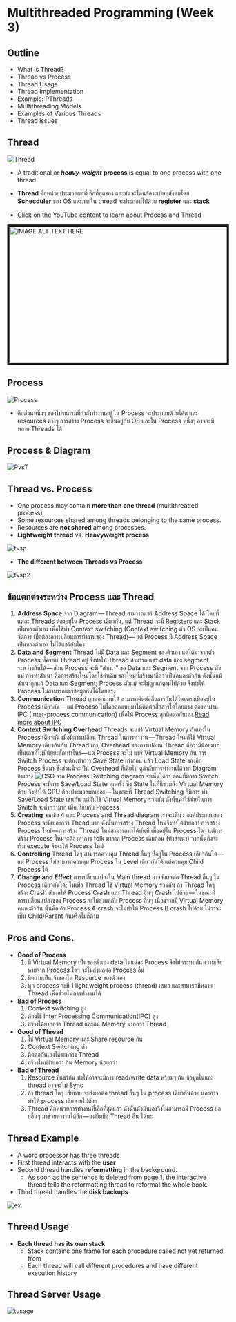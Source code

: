 # Multithreaded Programming (Week 3)

## Outline
   - What is Thread?
   - Thread vs Process
   - Thread Usage
   - Thread Implementation
   - Example: PThreads
   - Multithreading Models
   - Examples of Various Threads
   - Thread issues

## Thread
![Thread](https://www.javamex.com/tutorials/threads/ThreadDiagram.png)
   - A traditional or ***heavy-weight*** **process** is equal to one process with one thread
   - **Thread** คือหน่วยประมวลผลที่เล็กที่สุดของ และมันจะโดนจัดระเบียบสังคมโดย **Schecduler** ของ OS และภายใน thread จะประกอบไปด้วย **register** และ **stack**
   
   - Click on the YouTube content to learn about Process and Thread

  <a href="https://www.youtube.com/embed/O3EyzlZxx3g
" target="_blank"><img src="https://162787-524467-raikfcquaxqncofqfm.stackpathdns.com/wp-content/uploads/youtube-logo1.jpg" 
alt="IMAGE ALT TEXT HERE" width="560" height="315" border="5" /></a>

## Process
![Process](https://i.ytimg.com/vi/bYF1XSJS8Qs/maxresdefault.jpg)   
   - คือส่วนหนึ่งๆ ของโปรแกรมที่กำลังทำงานอยู่ ใน Process จะประกอบด้วยโค้ด และ resources ต่างๆ การสร้าง Process จะขึ้นอยู่กับ OS และใน Process หนึ่งๆ อาจจะมีหลาย Threads ได้

## Process & Diagram
![PvsT](https://cdn-images-1.medium.com/max/1600/1*SQMYCFGyHdUxRBsHXvvteA.png)

## Thread vs. Process
   - One process may contain **more than one thread** (multithreaded process)
   - Some resources shared among threads belonging 
to the same process.
   - Resources are **not shared** among processes.
   - **Lightweight thread** vs. **Heavyweight process**

![tvsp](http://1.bp.blogspot.com/-WOIM5qcr-BI/UTnogFsaf6I/AAAAAAAAAFw/eYZbpVejtHw/s1600/Thread-Process.png)
   - **The different between Threads vs Process** 

![tvsp2](https://slideplayer.com/slide/6392122/22/images/14/Process+vs.+Thread+Process+Thread+Process+is+considered+heavy+weight.jpg)


## ข้อแตกต่างระหว่าง Process และ Thread
   1. **Address Space**
   จาก Diagram — Thread สามารถแชร์ Address Space ได้ โดยที่แต่ละ Threads ต้องอยู่ใน Process เดียวกัน, แต่ Thread จะมี Registers และ Stack เป็นของตัวเอง เพื่อใช้ทำ Context switching (Context switching ตัว OS จะเป็นคนจัดการ เมื่อต้องการเปลี่ยนการทำงานของ Thread)— แต่ Process มี Address Space เป็นของตัวเอง ไม่ได้แชร์กับใคร
   2. **Data and Segment**
   Thread ไม่มี Data และ Segment ของตัวเอง แต่ได้มาจากตัว Process ที่ครอบ Thread อยู่ จึงทำให้ Thread สามารถ แชร์ data และ segment ระหว่างกันได้ — ส่วน Process จะมี “สำเนา” ขอ Data และ Segment จาก Process ตัวแม่ การทำสำเนา คือการสร้างใหม่โดยใช้ค่าเดิม ของใหม่ที่สร้างมาถือว่าเป็นคนละตัวกัน ดังนั้นแม้สำเนาถูกแก้ Data และ Segment; Process ตัวแม่ จะไม่ถูกแก้ตามไปด้วย จึงทำให้ Process ไม่สามารถแชร์ข้อมูลกันได้โดยตรง
   3. **Communication**
   Thread ถูกออกแบบให้ สามารถติดต่อสื่อสารกันได้โดยตรงเมื่ออยู่ใน Process เดียวกัน — แต่ Process ไม่ได้ออกแบบมาให้ติดต่อสื่อสารได้โดยตรง ต้องทำผ่าน IPC (Inter-process communication) เพื่อให้ Process ลูกติดต่อกันเอง [Read more about IPC](https://en.wikipedia.org/wiki/Inter-process_communication)
   4. **Context Switching Overhead**
   Threads จะแชร์ Virtual Memory กันเองใน Process เดียวกัน เมื่อมีการเปลี่ยน Thread ในการทำงาน — Thread ใหม่ก็ใช้ Virtual Memory เดียวกันกับ Thread เก่า; Overhead ของการเปลี่ยน Thread ถือว่ามีน้อยมาก เป็นเลขที่ไม่มีนัยยะสักเท่าไหร่ — แต่ Process จะไม่ แชร์ Virtual Memory กัน การ Switch Process จะต้องทำการ Save State เก่าก่อน แล้ว Load State ของอีก Process ขึ้นมา ซึ่งส่วนนี้จะเป็น Overhead ที่เสียไป ดูลำดับการทำงานได้จาก Diagram ข้างล่าง
![CSO](https://cdn-images-1.medium.com/max/1600/1*y67yn_zqwILmW5nJNib3PQ.png)
จาก Process Switching diagram จะเห็นได้ว่า ตอนที่มีการ Switch Process จะมีการ Save/Load State ทุกครั้ง ซึ่ง State ในที่นี้รวมถึง Virtual Memory ด้วย จึงทำให้ CPU ต้องประมวลผลเยอะ — ในขณะที่ Thread Switching ก็มีการ ทำ Save/Load State เช่นกัน แต่มันใช้ Virtual Memory ร่วมกัน ดังนั้นค่าใช้จ่ายในการ Switch จะต่ำกว่ามาก เมื่อเทียบกับ Process
   5. **Creating**
   จากข้อ 4 และ Process and Thread diagram เราจะเห็นว่าองค์ประกอบของ Process จะมีเยอะกว่า Thead มาก ดังนั้นการสร้าง Thread ใหม่จึงทำได้ง่ายกว่า การสร้าง Process ใหม่ — การสร้าง Thread ใหม่สามารถทำได้ทันที เมื่ออยู่ใน Process ใดๆ แต่การสร้าง Process ใหม่จะต้องทำการ folk มาจาก Process เดิมก่อน (ทำสำเนา) จากนั้นถึงจะเริ่ม execute จึงจะได้ Process ใหม่
   6. **Controlling**
   Thread ใดๆ สามารถควบคุม Thread อื่นๆ ที่อยู่ใน Process เดียวกันได้ — แต่ Process ไม่สามารถควบคุม Process ใน Level เดียวกันได้ แต่ควบคุม Child Process ได้
   7.  **Change and Effect**
   การเปลี่ยนแปลงใน Main thread อาจส่งผลต่อ Thread อื่นๆ ใน Process เดียวกันได้; ในเมื่อ Thread ใช้ Virtual Memory ร่วมกัน ถ้า Thread ใดๆ สร้าง Crash ส่งผลให้ Process Crash และ Thread อื่นๆ Crash ไปด้วย — ในขณะที่ การเปลี่ยนแปลงของ Process จะไม่ส่งผลกับ Process อื่นๆ เนื่องจากมี Virtual Memory คนละตัวกัน นั้นคือ ถ้า Process A crash จะไม่ทำให้ Process B crash ไปด้วย ไม่ว่าจะเป็น Child/Parent กันหรือไม่ก็ตาม
## Pros and Cons.
   - **Good of Process**
      1. มี Virtual Memory เป็นของตัวเอง data ในแต่ละ Process จึงไม่กระทบกัน ความเสียหายจาก Process ใดๆ จะไม่ส่งผลต่อ Process อื่น
      2. มีความเป็นเจ้าของใน Resource ของตัวเอง
      3. ทุก process จะมี 1 light weight process (thread) เสมอ และสามารถมีหลาย Thread เพื่อช่วยในการทำงานได้
   - **Bad of Process** 
      1. Context switching สูง
      2. ต้องใช้ Inter Processing Communication(IPC) สูง
      3. สร้างได้ยากกว่า Thread และกิน Memory มากกว่า Thread
   - **Good of Thread**
      1. ใช้ Virtual Memory และ Share resource กัน
      2. Context Switching ต่ำ
      3. ติดต่อกันเองได้ระหว่าง Thread
      4. สร้างใหม่ง่ายกว่า กิน Memory น้อยกว่า
   -  **Bad of Thread**
      1. Resource ที่แชร์กัน ทำให้อาจจะมีการ read/write data พร้อมๆ กัน ข้อมูลในและ thread อาจจะไม่ Sync
      2. ถ้า thread ใดๆ เสียหาย จะส่งผลต่อ thread อื่นๆ ใน process เดียวกันด้วย และอาจทำให้ process เสียหายไปด้วย
      3. Thread คือหน่วยการทำงานที่เล็กที่สุดแล้ว ดังนั้นตัวมันเองจึงไม่สามารถมี Process ย่อยอื่นๆ มาช่วยทำงานได้อีก — แต่ยืมมือ Thread อื่น ได้นะ
## Thread Example
   - A word processor has three threads
   - First thread interacts with the **user**
   - Second thread handles **reformatting** in the background.
      - As soon as the sentence is deleted from page 1, the 
interactive thread tells the reformatting thread to 
reformat the whole book.
   - Third thread handles the **disk backups**

![ex](https://image.slidesharecdn.com/os-part-02-150330212852-conversion-gate01/95/processes-and-thread-ostanenbaum3e-24-638.jpg?cb=1427769057)

## Thread Usage
   - **Each thread has its own stack**
      - Stack contains one frame for each procedure called 
not yet returned from
      - Each thread will call different procedures and have 
different execution history

## Thread Server Usage 
![tusage]()